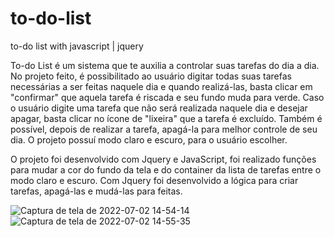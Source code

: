 # to-do-list
to-do list with javascript | jquery


To-do List é um sistema que te auxilia a controlar suas tarefas do dia a dia. No projeto feito, é possibilitado ao usuário digitar todas suas tarefas necessárias a ser feitas naquele dia e quando realizá-las, basta clicar em "confirmar" que aquela tarefa é riscada e seu fundo muda para verde. 
Caso o usuário digite uma tarefa que não será realizada naquele dia e desejar apagar, basta clicar no ícone de "lixeira" que a tarefa é excluído. Também é possível, depois de realizar a tarefa, apagá-la para melhor controle de seu dia.
O projeto possuí modo claro e escuro, para o usuário escolher. 

O projeto foi desenvolvido com Jquery e JavaScript, foi realizado funções para mudar a cor do fundo da tela e do container da lista de tarefas entre o modo claro e escuro. Com Jquery foi desenvolvido a lógica para criar tarefas, apagá-las e mudá-las para feitas. 

![Captura de tela de 2022-07-02 14-54-14](https://user-images.githubusercontent.com/89143939/177011334-0a409728-75de-461d-bcd4-689172de7da9.png)
![Captura de tela de 2022-07-02 14-55-35](https://user-images.githubusercontent.com/89143939/177011351-7792fa8b-3a37-4403-9f00-2b877b06f044.png)

